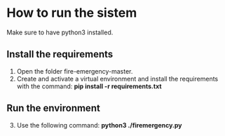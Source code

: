 # How to run the sistem
Make sure to have python3 installed.
## Install the requirements
1. Open the folder fire-emergency-master.
2. Create and activate a virtual environment and install the requirements with the command:
 **pip install -r requirements.txt**
## Run the environment
3. Use the following command: **python3 ./firemergency.py**

